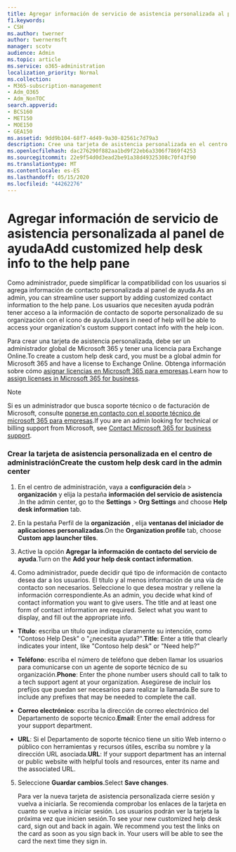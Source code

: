 ```yaml
---
title: Agregar información de servicio de asistencia personalizada al panel de ayuda
f1.keywords:
- CSH
ms.author: twerner
author: twernermsft
manager: scotv
audience: Admin
ms.topic: article
ms.service: o365-administration
localization_priority: Normal
ms.collection:
- M365-subscription-management
- Adm_O365
- Adm_NonTOC
search.appverid:
- BCS160
- MET150
- MOE150
- GEA150
ms.assetid: 9dd9b104-68f7-4d49-9a30-82561c7d79a3
description: Cree una tarjeta de asistencia personalizada en el centro de administración y agregue información de contacto de soporte técnico personalizada al panel de ayuda.
ms.openlocfilehash: dac276290f882aa1bd9f22eb6a3306f7869f4253
ms.sourcegitcommit: 22e9f54d0d3ead2be91a38d49325308c70f43f90
ms.translationtype: MT
ms.contentlocale: es-ES
ms.lasthandoff: 05/15/2020
ms.locfileid: "44262276"
---
```

# <a name="add-customized-help-desk-info-to-the-help-pane"></a><span data-ttu-id="db0e8-103">Agregar información de servicio de asistencia personalizada al panel de ayuda</span><span class="sxs-lookup"><span data-stu-id="db0e8-103">Add customized help desk info to the help pane</span></span>

<span data-ttu-id="db0e8-104">Como administrador, puede simplificar la compatibilidad con los usuarios si agrega información de contacto personalizada al panel de ayuda.</span><span class="sxs-lookup"><span data-stu-id="db0e8-104">As an admin, you can streamline user support by adding customized contact information to the help pane.</span></span> <span data-ttu-id="db0e8-105">Los usuarios que necesiten ayuda podrán tener acceso a la información de contacto de soporte personalizado de su organización con el icono de ayuda.</span><span class="sxs-lookup"><span data-stu-id="db0e8-105">Users in need of help will be able to access your organization's custom support contact info with the help icon.</span></span>
  
<span data-ttu-id="db0e8-106">Para crear una tarjeta de asistencia personalizada, debe ser un administrador global de Microsoft 365 y tener una licencia para Exchange Online.</span><span class="sxs-lookup"><span data-stu-id="db0e8-106">To create a custom help desk card, you must be a global admin for Microsoft 365 and have a license to Exchange Online.</span></span> <span data-ttu-id="db0e8-107">Obtenga información sobre cómo [asignar licencias en Microsoft 365 para empresas](../manage/assign-licenses-to-users.md).</span><span class="sxs-lookup"><span data-stu-id="db0e8-107">Learn how to [assign licenses in Microsoft 365 for business](../manage/assign-licenses-to-users.md).</span></span>

> [!NOTE]
> <span data-ttu-id="db0e8-108">Si es un administrador que busca soporte técnico o de facturación de Microsoft, consulte [ponerse en contacto con el soporte técnico de microsoft 365 para empresas](../contact-support-for-business-products.md).</span><span class="sxs-lookup"><span data-stu-id="db0e8-108">If you are an admin looking for technical or billing support from Microsoft, see [Contact Microsoft 365 for business support](../contact-support-for-business-products.md).</span></span> 

  
### <a name="create-the-custom-help-desk-card-in-the-admin-center"></a><span data-ttu-id="db0e8-109">Crear la tarjeta de asistencia personalizada en el centro de administración</span><span class="sxs-lookup"><span data-stu-id="db0e8-109">Create the custom help desk card in the admin center</span></span>
<span data-ttu-id="db0e8-110"><a name="BKMK_HelpDeskPreview"> </a></span><span class="sxs-lookup"><span data-stu-id="db0e8-110"><a name="BKMK_HelpDeskPreview"> </a></span></span>

1. <span data-ttu-id="db0e8-111">En el centro de administración, vaya a **configuración de**la  >  **organización** y elija la pestaña **información del servicio de asistencia** .</span><span class="sxs-lookup"><span data-stu-id="db0e8-111">In the admin center, go to the **Settings** > **Org Settings** and choose **Help desk information** tab.</span></span>
    
2. <span data-ttu-id="db0e8-112">En la pestaña Perfil de la **organización** , elija **ventanas del iniciador de aplicaciones personalizadas**.</span><span class="sxs-lookup"><span data-stu-id="db0e8-112">On the **Organization profile** tab, choose **Custom app launcher tiles**.</span></span>
  
3. <span data-ttu-id="db0e8-113">Active la opción **Agregar la información de contacto del servicio de ayuda**.</span><span class="sxs-lookup"><span data-stu-id="db0e8-113">Turn on the **Add your help desk contact information**.</span></span>
    
4. <span data-ttu-id="db0e8-p103">Como administrador, puede decidir qué tipo de información de contacto desea dar a los usuarios. El título y al menos información de una vía de contacto son necesarios. Seleccione lo que desea mostrar y rellene la información correspondiente.</span><span class="sxs-lookup"><span data-stu-id="db0e8-p103">As an admin, you decide what kind of contact information you want to give users. The title and at least one form of contact information are required. Select what you want to display, and fill out the appropriate info.</span></span>
    
  - <span data-ttu-id="db0e8-117">**Título**: escriba un título que indique claramente su intención, como "Contoso Help Desk" o "¿necesita ayuda?".</span><span class="sxs-lookup"><span data-stu-id="db0e8-117">**Title**: Enter a title that clearly indicates your intent, like "Contoso help desk" or "Need help?"</span></span>
    
  - <span data-ttu-id="db0e8-118">**Teléfono**: escriba el número de teléfono que deben llamar los usuarios para comunicarse con un agente de soporte técnico de su organización.</span><span class="sxs-lookup"><span data-stu-id="db0e8-118">**Phone**: Enter the phone number users should call to talk to a tech support agent at your organization.</span></span> <span data-ttu-id="db0e8-119">Asegúrese de incluir los prefijos que puedan ser necesarios para realizar la llamada.</span><span class="sxs-lookup"><span data-stu-id="db0e8-119">Be sure to include any prefixes that may be needed to complete the call.</span></span>
    
  - <span data-ttu-id="db0e8-120">**Correo electrónico**: escriba la dirección de correo electrónico del Departamento de soporte técnico.</span><span class="sxs-lookup"><span data-stu-id="db0e8-120">**Email**: Enter the email address for your support department.</span></span>
    
  - <span data-ttu-id="db0e8-121">**URL**: Si el Departamento de soporte técnico tiene un sitio Web interno o público con herramientas y recursos útiles, escriba su nombre y la dirección URL asociada.</span><span class="sxs-lookup"><span data-stu-id="db0e8-121">**URL**: If your support department has an internal or public website with helpful tools and resources, enter its name and the associated URL.</span></span>
    
5. <span data-ttu-id="db0e8-122">Seleccione **Guardar cambios**.</span><span class="sxs-lookup"><span data-stu-id="db0e8-122">Select **Save changes**.</span></span>
    
    <span data-ttu-id="db0e8-p105">Para ver la nueva tarjeta de asistencia personalizada cierre sesión y vuelva a iniciarla. Se recomienda comprobar los enlaces de la tarjeta en cuanto se vuelva a iniciar sesión. Los usuarios podrán ver la tarjeta la próxima vez que inicien sesión.</span><span class="sxs-lookup"><span data-stu-id="db0e8-p105">To see your new customized help desk card, sign out and back in again. We recommend you test the links on the card as soon as you sign back in. Your users will be able to see the card the next time they sign in.</span></span>
    

